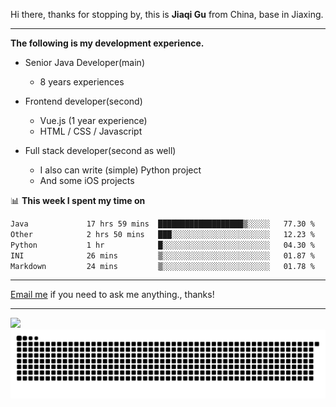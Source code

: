 Hi there, thanks for stopping by, this is **Jiaqi Gu** from China, base in Jiaxing.

---

**The following is my development experience.**

- Senior Java Developer(main)
  - 8 years experiences

- Frontend developer(second)
  - Vue.js (1 year experience)
  - HTML / CSS / Javascript
  
- Full stack developer(second as well)
  - I also can write (simple) Python project
  - And some iOS projects

📊 **This week I spent my time on**
<!--START_SECTION:waka-->

```txt
Java             17 hrs 59 mins  ███████████████████▒░░░░░   77.30 %
Other            2 hrs 50 mins   ███░░░░░░░░░░░░░░░░░░░░░░   12.23 %
Python           1 hr            █░░░░░░░░░░░░░░░░░░░░░░░░   04.30 %
INI              26 mins         ▒░░░░░░░░░░░░░░░░░░░░░░░░   01.87 %
Markdown         24 mins         ▒░░░░░░░░░░░░░░░░░░░░░░░░   01.78 %
```

<!--END_SECTION:waka-->

---

[Email me](mailto:htk2klwgr@mozmail.com?subject=Hiring_from_GitHub) if you need to ask me anything., thanks!

---

![]( https://visitor-badge.glitch.me/badge?page_id=githubgujiaqi)
![]( https://github.com/droid-Q/droid-Q/raw/output/github-contribution-grid-snake.svg#gh-dark-mode-only)
